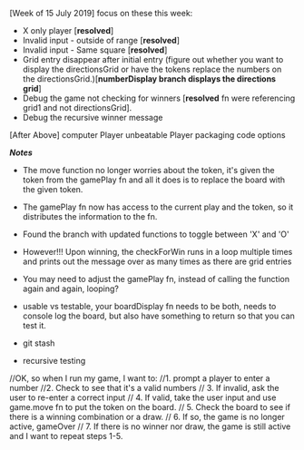 [Week of 15 July 2019]
focus on these this week:
* X only player [**resolved**]
* Invalid input - outside of range [**resolved**]
* Invalid input - Same square [**resolved**]
* Grid entry disappear after initial entry (figure out whether you want to display the directionsGrid or have the tokens replace the numbers on the directionsGrid.)[**numberDisplay branch displays the directions grid**]
* Debug the game not checking for winners [**resolved** fn were referencing grid1 and not directionsGrid].
* Debug the recursive winner message

[After Above]
computer Player
unbeatable Player
packaging code options

***Notes***
- The move function no longer worries about the token, it's given the token from the gamePlay fn and all it does is to replace the board with the given token.
- The gamePlay fn now has access to the current play and the token, so it distributes the information to the fn.
- Found the branch with updated functions to toggle between 'X' and 'O'
- However!!! Upon winning, the checkForWin runs in a loop multiple times and prints out the message over as many times as there are grid entries
- You may need to adjust the gamePlay fn, instead of calling the function again and again, looping?
- usable vs testable, your boardDisplay fn needs to be both, needs to console log the board, but also have something to return so that you can test it.

- git stash
- recursive testing

//OK, so when I run my game, I want to:
//1. prompt a player to enter a number
//2. Check to see that it's a valid numbers
// 3. If invalid, ask the user to re-enter a correct input
// 4. If valid, take the user input and use game.move fn to put the token on the board.
// 5. Check the board to see if there is a winning combination or a draw.
// 6. If so, the game is no longer active, gameOver
// 7. If there is no winner nor draw, the game is still active and I want to repeat steps 1-5.
